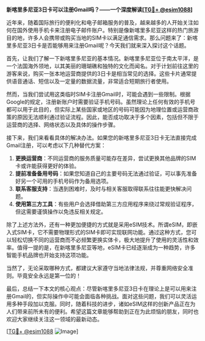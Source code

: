 **新喀里多尼亚3日卡可以注册Gmail吗？——一个深度解读[[TG💪+ @esim1088](https://t.me/s/esim1088)]**

近年来，随着国际旅行的便利化和电子邮箱服务的普及，越来越多的人开始关注如何在国外使用手机卡来注册电子邮件账户。特别是像新喀里多尼亚这样的热门旅游目的地，许多人会携带或购买当地的SIM卡以满足通信需求。那么问题来了：新喀里多尼亚3日卡是否能够用来注册Gmail呢？今天我们就来深入探讨这个话题。

首先，让我们了解一下新喀里多尼亚的基本情况。新喀里多尼亚位于南太平洋，是一个法国海外领地，以其美丽的珊瑚礁和独特的文化而闻名。对于计划前往这里的游客来说，购买一张本地运营商提供的3日卡是相当常见的选择。这些卡片通常提供语音通话、短信以及一定量的数据流量，非常适合短期旅行者使用。

然而，当我们尝试用这类临时SIM卡注册Gmail时，可能会遇到一些限制。根据Google的规定，注册新账户时需要验证手机号码。虽然理论上任何有效的手机号都可以用于此目的，但实际上某些国家或地区的号码可能因为地理位置或运营商政策的原因无法顺利通过验证流程。因此，能否成功取决于多个因素，包括但不限于运营商的选择、网络状态以及具体的操作步骤。

接下来，我们来看看具体的解决办法。如果您的新喀里多尼亚3日卡无法直接完成Gmail注册，可以考虑以下几种替代方案：

1. **更换运营商**：不同运营商的服务质量可能存在差异，尝试更换其他品牌的SIM卡或许能获得更好的体验。
2. **提前准备备用号码**：如果您知道自己的主要号码无法通过验证，可以事先准备好另一个可用的手机号码作为备用选项。
3. **联系客服支持**：当遇到困难时，及时与相关客服取得联系往往能更快解决问题。
4. **使用第三方工具**：有些用户会选择借助第三方应用程序来绕过常规验证程序，但这需要谨慎操作以免违反相关规定。

除了上述方法外，还有一种更加便捷的方式就是采用eSIM技术。所谓eSIM，即嵌入式SIM卡，它不需要物理形式的SIM卡即可实现联网功能。通过这种方式，您可以轻松切换不同的运营商而不必频繁更换实体卡，极大地提升了使用的灵活性和效率。值得一提的是，在新喀里多尼亚等地，eSIM卡已经逐渐成为一种趋势，许多智能手机品牌也开始支持这项功能。

当然了，无论采取哪种方式，都建议大家遵守当地法律法规，并尊重网络安全准则。毕竟安全永远是第一位的！

最后，总结一下本文的核心观点：尽管新喀里多尼亚3日卡在理论上是可以用来注册Gmail的，但实际操作中可能会面临各种挑战。面对这些问题，我们可以灵活运用多种手段加以克服。同时，随着科技的进步，诸如eSIM这样的创新产品正在为人们带来前所未有的便利。希望这篇文章能够帮助到正在为此烦恼的朋友，同时也欢迎大家继续关注这一领域的最新动态。

[[TG💪+ @esim1088](https://t.me/s/esim1088) ![Image](https://i.postimg.cc/4NQfJmqS/Snipaste-2025-05-13-00-14-12.png)]